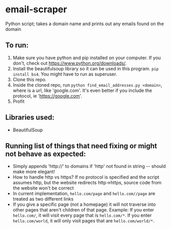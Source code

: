 # email-scraper
Python script; takes a domain name and prints out any emails found on the domain

## To run:
 1. Make sure you have python and pip installed on your computer. If you don't, check out https://www.python.org/downloads/.
 2. Install the beautifulsoup library so it can be used in this program. `pip install bs4`. You might have to run as superuser.
 3. Clone this repo.
 4. Inside the cloned repo, run `python find_email_addresses.py <domain>`, where <domain> is a url, like 'google.com'. It's even better if you include the protocol, ie 'https://google.com'.
 5. Profit


## Libraries used:
 - BeautifulSoup

## Running list of things that need fixing or might not behave as expected:
 - Simply appends 'http://' to domains if 'http' not found in string -- should make more elegant!
 - How to handle http vs https? If no protocol is specified and the script assumes http, but the website redirects http->https, source code from the website won't be correct
 - In current implementation, `hello.com/page` and `hello.com//page` are treated as two different links
 - If you give a specific page (not a homepage) it will not traverse into other pages that aren't children of that page.
   Example: If you enter `hello.com/`, it will visit every page that is `hello.com/*`.
   If you enter `hello.com/world`, it will only visit pages that are `hello.com/world/*`.



